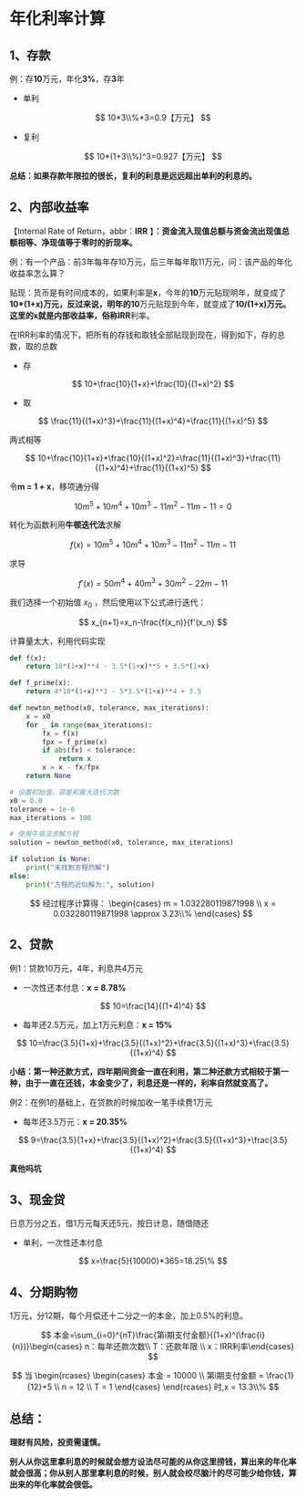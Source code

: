 # 年化利率计算

## 1、存款

例：存**10**万元，年化**3%**，存**3**年

- 单利

$$
10*3\\%*3=0.9【万元】
$$

- 复利

$$
10*(1+3\\%)^3=0.927【万元】
$$

**总结：如果存款年限拉的很长，复利的利息是远远超出单利的利息的。**

## 2、内部收益率

【Internal Rate of Return，abbr：**IRR** 】**：资金流入现值总额与资金流出现值总额相等、净现值等于零时的折现率。**

例：有一个产品：前3年每年存10万元，后三年每年取11万元，问：该产品的年化收益率怎么算？

贴现：货币是有时间成本的，如果利率是**x**，今年的**10**万元贴现明年，就变成了**10*(1+x)**万元，反过来说，明年的**10**万元贴现到今年，就变成了**10/(1+x)**万元。这里的x就是内部收益率，俗称**IRR**利率。

在IRR利率的情况下，把所有的存钱和取钱全部贴现到现在，得到如下，存的总数，取的总数

- 存

$$
10+\frac{10}{1+x}+\frac{10}{(1+x)^2}
$$

- 取

$$
\frac{11}{(1+x)^3}+\frac{11}{(1+x)^4}+\frac{11}{(1+x)^5}
$$

两式相等

$$
10+\frac{10}{1+x}+\frac{10}{(1+x)^2}=\frac{11}{(1+x)^3}+\frac{11}{(1+x)^4}+\frac{11}{(1+x)^5}
$$

令**m = 1 + x**，移项通分得

$$
10m^5+10m^4+10m^3-11m^2-11m-11=0
$$

转化为函数利用**牛顿迭代法**求解

$$
f(x)=10m^5+10m^4+10m^3-11m^2-11m-11
$$

求导

$$
f'(x)=50m^4+40m^3+30m^2-22m-11
$$

我们选择一个初始值 $x_0$ ，然后使用以下公式进行迭代：

$$
x_{n+1}=x_n-\frac{f(x_n)}{f'(x_n}
$$

计算量太大，利用代码实现

```python
def f(x):
    return 10*(1+x)**4 - 3.5*(1+x)**5 + 3.5*(1+x)

def f_prime(x):
    return 4*10*(1+x)**3 - 5*3.5*(1+x)**4 + 3.5

def newton_method(x0, tolerance, max_iterations):
    x = x0
    for _ in range(max_iterations):
        fx = f(x)
        fpx = f_prime(x)
        if abs(fx) < tolerance:
            return x
        x = x - fx/fpx
    return None

# 设置初始值、容差和最大迭代次数
x0 = 0.0
tolerance = 1e-6
max_iterations = 100

# 使用牛顿法求解方程
solution = newton_method(x0, tolerance, max_iterations)

if solution is None:
    print("未找到方程的解")
else:
    print("方程的近似解为:", solution)
```

$$
经过程序计算得：
\begin{cases} 
m = 1.032280119871998 \\ 
x = 0.032280119871998 \approx 3.23\\% 
\end{cases}
$$

## 2、贷款

例1：贷款10万元，4年，利息共4万元

- 一次性还本付息：**x = 8.78%**

$$
10=\frac{14}{(1+4)^4}
$$

- 每年还2.5万元，加上1万元利息：**x = 15%**

$$
10=\frac{3.5}{1+x}+\frac{3.5}{(1+x)^2}+\frac{3.5}{(1+x)^3}+\frac{3.5}{(1+x)^4}
$$

**小结：第一种还款方式，四年期间资金一直在利用，第二种还款方式相较于第一种，由于一直在还钱，本金变少了，利息还是一样的，利率自然就变高了。**

例2：在例1的基础上，在贷款的时候加收一笔手续费1万元

- 每年还3.5万元：**x = 20.35%**

$$
9=\frac{3.5}{1+x}+\frac{3.5}{(1+x)^2}+\frac{3.5}{(1+x)^3}+\frac{3.5}{(1+x)^4}
$$

**真他吗坑**

## 3、现金贷

日息万分之五，借1万元每天还5元，按日计息，随借随还

- 单利，一次性还本付息

$$
x=\frac{5}{10000}*365=18.25\%
$$

## 4、分期购物

1万元，分12期，每个月偿还十二分之一的本金，加上0.5%的利息。

$$
本金=\sum_{i=0}^{nT}\frac{第i期支付金额}{(1+x)^(\frac{i}{n})}\begin{cases} n：每年还款次数\\ T：还款年限 \\ x：IRR利率\end{cases}
$$

$$
当
\begin{rcases} 
\begin{cases}
本金 = 10000 \\ 
第i期支付金额 = \frac{1}{12}+5 \\ 
n = 12 \\ 
T = 1 
\end{cases}
\end{rcases}
时,x = 13.3\\%
$$

## 总结：

**理财有风险，投资需谨慎。**

**别人从你这里拿利息的时候就会想方设法尽可能的从你这里捞钱，算出来的年化率就会很高；你从别人那里拿利息的时候，别人就会绞尽脑汁的尽可能少给你钱，算出来的年化率就会很低。**
